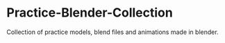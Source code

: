Practice-Blender-Collection
===========================

Collection of practice models, blend files and animations made in blender.
